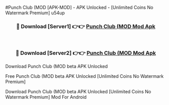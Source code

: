 #Punch Club (MOD [APK-MOD] - APK Unlocked - [Unlimited Coins No Watermark Premium] u54up



<div align="center">

<h3>🔴 Download [Server1] 👉👉 <a href="https://momento.my/?title=Punch_Club_(MOD">Punch Club (MOD Mod Apk</a></h3><br>

<h3>🔴 Download [Server2] 👉👉 <a href="https://momento.my/?title=Punch_Club_(MOD">Punch Club (MOD Mod Apk</a></h3>
</div>



Download Punch Club (MOD beta APK Unlocked

Free Punch Club (MOD beta APK Unlocked [Unlimited Coins No Watermark Premium]

Download Punch Club (MOD beta APK Unlocked [Unlimited Coins No Watermark Premium] Mod For Android
